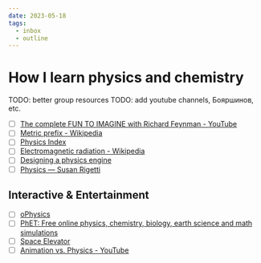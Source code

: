 ```yaml
---
date: 2023-05-18
tags:
  - inbox
  - outline
---
```


# How I learn physics and chemistry

TODO: better group resources
TODO: add youtube channels, Бояршинов, etc.

- [ ] [The complete FUN TO IMAGINE with Richard Feynman - YouTube](https://www.youtube.com/watch?v=P1ww1IXRfTA)
- [ ] [Metric prefix - Wikipedia](https://en.wikipedia.org/wiki/Metric_prefix)
- [ ] [Physics Index](https://www.mathsisfun.com/physics/index.html)
- [ ] [Electromagnetic radiation - Wikipedia](https://en.wikipedia.org/wiki/Electromagnetic_radiation)
- [ ] [Designing a physics engine](https://winter.dev/articles/physics-engine)
- [ ] [Physics — Susan Rigetti](https://www.susanrigetti.com/physics)

## Interactive & Entertainment

- [ ] [oPhysics](http://ophysics.com/index.html)
- [ ] [PhET: Free online physics, chemistry, biology, earth science and math simulations](https://phet.colorado.edu/)
- [ ] [Space Elevator](https://neal.fun/space-elevator/)
- [ ] [Animation vs. Physics - YouTube](https://www.youtube.com/watch?v=ErMSHiQRnc8)
